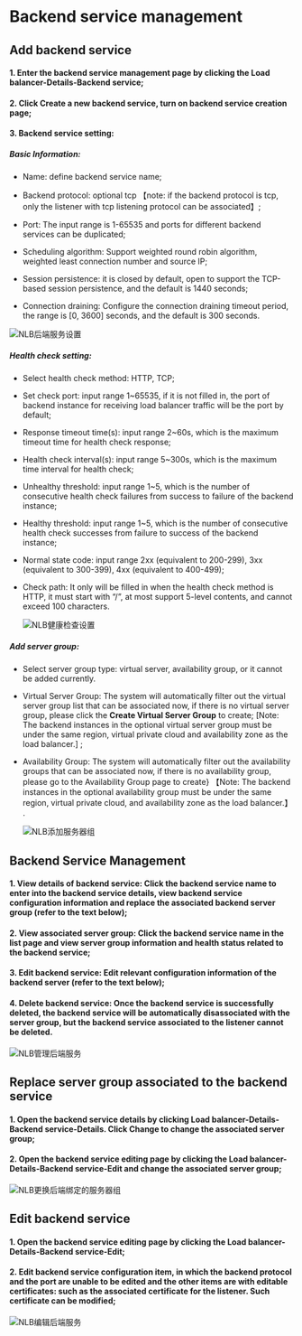 # Backend service management

## Add backend service

#### 1. Enter the backend service management page by clicking the Load balancer-Details-Backend service;

#### 2. Click **Create a new backend service**, turn on backend service creation page;

#### 3. Backend service setting:
	
##### Basic Information:
	
- Name: define backend service name;
	
- Backend protocol: optional tcp 【note: if the backend protocol is tcp, only the listener with tcp listening protocol can be associated】;

- Port: The input range is 1-65535 and ports for different backend services can be duplicated;

- Scheduling algorithm: Support weighted round robin algorithm, weighted least connection number and source IP;

- Session persistence: it is closed by default, open to support the TCP-based session persistence, and the default is 1440 seconds;

- Connection draining: Configure the connection draining timeout period, the range is [0, 3600] seconds, and the default is 300 seconds.

![NLB后端服务设置](../../../../image/Networking/NLB/NLB-028.png)

##### Health check setting:

- Select health check method: HTTP, TCP;

- Set check port: input range 1~65535, if it is not filled in, the port of backend instance for receiving load balancer traffic will be the port by default;

- Response timeout time(s): input range 2~60s, which is the maximum timeout time for health check response;

- Health check interval(s): input range 5~300s, which is the maximum time interval for health check;

- Unhealthy threshold: input range 1~5, which is the number of consecutive health check failures from success to failure of the backend instance;

- Healthy threshold: input range 1~5, which is the number of consecutive health check successes from failure to success of the backend instance;

- Normal state code: input range 2xx (equivalent to 200-299), 3xx (equivalent to 300-399), 4xx (equivalent to 400-499);

- Check path: It only will be filled in when the health check method is HTTP, it must start with “/”, at most support 5-level contents, and cannot exceed 100 characters.

  ![NLB健康检查设置](../../../../image/Networking/NLB/NLB-BackHealth.png)	

##### Add server group:

- Select server group type: virtual server, availability group, or it cannot be added currently.

- Virtual Server Group: The system will automatically filter out the virtual server group list that can be associated now, if there is no virtual server group, please click the **Create Virtual Server Group** to create; [Note: The backend instances in the optional virtual server group must be under the same region, virtual private cloud and availability zone as the load balancer.] ;

- Availability Group: The system will automatically filter out the availability groups that can be associated now, if there is no availability group, please go to the Availability Group page to create} 【Note: The backend instances in the optional availability group must be under the same region, virtual private cloud, and availability zone as the load balancer.】 .

  ![NLB添加服务器组](../../../../image/Networking/NLB/NLB-BackVS.png)

## Backend Service Management

#### 1. View details of backend service: Click the backend service name to enter into the backend service details, view backend service configuration information and replace the associated backend server group (refer to the text below);

#### 2. View associated server group: Click the backend service name in the list page and view server group information and health status related to the backend service;

#### 3. Edit backend service: Edit relevant configuration information of the backend server (refer to the text below);

#### 4. Delete backend service: Once the backend service is successfully deleted, the backend service will be automatically disassociated with the server group, but the backend service associated to the listener cannot be deleted.

  ![NLB管理后端服务](../../../../image/Networking/NLB/NLB-Back-Mgm.png)
	
## Replace server group associated to the backend service

#### 1. Open the backend service details by clicking Load balancer-Details-Backend service-Details. Click **Change** to change the associated server group;

#### 2. Open the backend service editing page by clicking the Load balancer-Details-Backend service-Edit and change the associated server group;

  ![NLB更换后端绑定的服务器组](../../../../image/Networking/NLB/NLB-BackDetail.png)
	
## Edit backend service

#### 1. Open the backend service editing page by clicking the Load balancer-Details-Backend service-Edit;

#### 2. Edit backend service configuration item, in which the backend protocol and the port are unable to be edited and the other items are with editable certificates: such as the associated certificate for the listener. Such certificate can be modified;

  ![NLB编辑后端服务](../../../../image/Networking/NLB/NLB-BackEdit.png)
	


